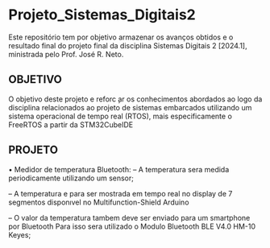 # Projeto_Sistemas_Digitais2
Este repositório tem por objetivo armazenar os avanços obtidos e o resultado final do projeto final da disciplina Sistemas Digitais 2 [2024.1], ministrada pelo Prof. José R. Neto.</p>

## OBJETIVO 
O objetivo deste projeto e reforc ̧ar os conhecimentos abordados ao logo da disciplina relacionados ao projeto de sistemas embarcados utilizando um sistema operacional de tempo real (RTOS), mais especificamente o FreeRTOS a partir da STM32CubeIDE</p>

## PROJETO 
• Medidor de temperatura Bluetooth:
– A temperatura sera medida periodicamente utilizando um sensor;  

– A temperatura e para ser mostrada em tempo real no display de 7 segmentos disponıvel
no Multifunction-Shield Arduino

– O valor da temperatura tambem deve ser enviado para um smartphone por Bluetooth 
Para isso sera utilizado o Modulo Bluetooth BLE V4.0 HM-10 Keyes;</P>
